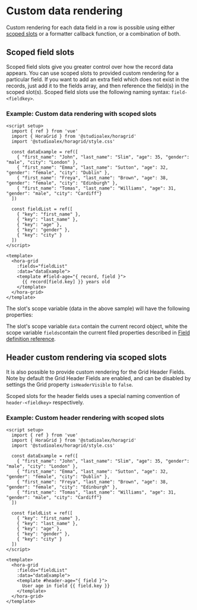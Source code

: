 # Custom data rendering

Custom rendering for each data field in a row is possible using either [scoped slots](https://vuejs.org/guide/components/slots.html) or a formatter callback function, or a combination of both.

## Scoped field slots

Scoped field slots give you greater control over how the record data appears. You can use scoped slots to provided custom rendering for a particular field. If you want to add an extra field which does not exist in the records, just add it to the fields array, and then reference the field(s) in the scoped slot(s). Scoped field slots use the following naming syntax: `field-<fieldkey>`.

### Example: Custom data rendering with scoped slots

```vue
<script setup>
  import { ref } from 'vue'
  import { HoraGrid } from '@studioalex/horagrid'
  import '@studioalex/horagrid/style.css'

  const dataExample = ref([
    { "first_name": "John", "last_name": "Slim", "age": 35, "gender": "male", "city": "London" },
    { "first_name": "Emma", "last_name": "Sutton", "age": 32, "gender": "female", "city": "Dublin" },
    { "first_name": "Freya", "last_name": "Brown", "age": 38, "gender": "female", "city": "Edinburgh" },
    { "first_name": "Tomas", "last_name": "Williams", "age": 31, "gender": "male", "city": "Cardiff"}
  ])

  const fieldList = ref([
    { "key": "first_name" },
    { "key": "last_name" },
    { "key": "age" },
    { "key": "gender" },
    { "key": "city" }
  ])
</script>

<template>
  <hora-grid
    :fields="fieldList"
    :data="dataExample">
    <template #field-age="{ record, field }">
      {{ record[field.key] }} years old
    </template>
  </hora-grid>
</template>
```

The slot's scope variable (data in the above sample) will have the following properties:

<CustomDataExample />

The slot's scope variable `data` contain the current record object, white the scope variable `fields`contain the current filed properties described in [Field definition reference](./definition_reference#field-properties).

## Header custom rendering via scoped slots

It is also possible to provide custom rendering for the Grid Header Fields. Note by default the Grid Header Fields are enabled, and can be disabled by settings the Grid property `isHeaderVisible` to `false`.

Scoped slots for the header fields uses a special naming convention of `header-<fieldkey>` respectively.

### Example: Custom header rendering with scoped slots

```vue
<script setup>
  import { ref } from 'vue'
  import { HoraGrid } from '@studioalex/horagrid'
  import '@studioalex/horagrid/style.css'

  const dataExample = ref([
    { "first_name": "John", "last_name": "Slim", "age": 35, "gender": "male", "city": "London" },
    { "first_name": "Emma", "last_name": "Sutton", "age": 32, "gender": "female", "city": "Dublin" },
    { "first_name": "Freya", "last_name": "Brown", "age": 38, "gender": "female", "city": "Edinburgh" },
    { "first_name": "Tomas", "last_name": "Williams", "age": 31, "gender": "male", "city": "Cardiff"}
  ])

  const fieldList = ref([
    { "key": "first_name" },
    { "key": "last_name" },
    { "key": "age" },
    { "key": "gender" },
    { "key": "city" }
  ])
</script>

<template>
  <hora-grid
    :fields="fieldList"
    :data="dataExample">
    <template #header-age="{ field }">
      User age in field {{ field.key }}
    </template>
  </hora-grid>
</template>
```

<CustomHeaderExample />

<script setup>
 import CustomDataExample from './examples/CustomDataExample.vue'
 import CustomHeaderExample from './examples/CustomHeaderExample.vue'
</script>
